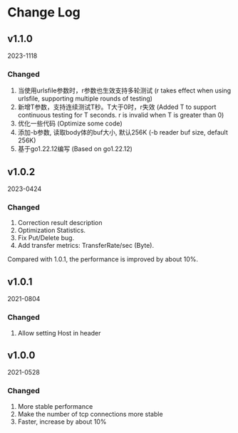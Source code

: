 # Change Log

## v1.1.0
2023-1118

### Changed
1. 当使用urlsfile参数时，r参数也生效支持多轮测试 (r takes effect when using urlsfile, supporting multiple rounds of testing)
2. 新增T参数，支持连续测试T秒。T大于0时，r失效 (Added T to support continuous testing for T seconds. r is invalid when T is greater than 0)
3. 优化一些代码 (Optimize some code)
4. 添加-b参数, 读取body体的buf大小, 默认256K (-b reader buf size, default 256K)
5. 基于go1.22.12编写 (Based on go1.22.12)

## v1.0.2
2023-0424

### Changed
1. Correction result description
2. Optimization Statistics.
3. Fix Put/Delete bug.
4. Add transfer metrics: TransferRate/sec (Byte).

Compared with 1.0.1, the performance is improved by about 10%.


## v1.0.1
2021-0804

### Changed
1. Allow setting Host in header

## v1.0.0
2021-0528

### Changed
1. More stable performance
2. Make the number of tcp connections more stable
3. Faster, increase by about 10%